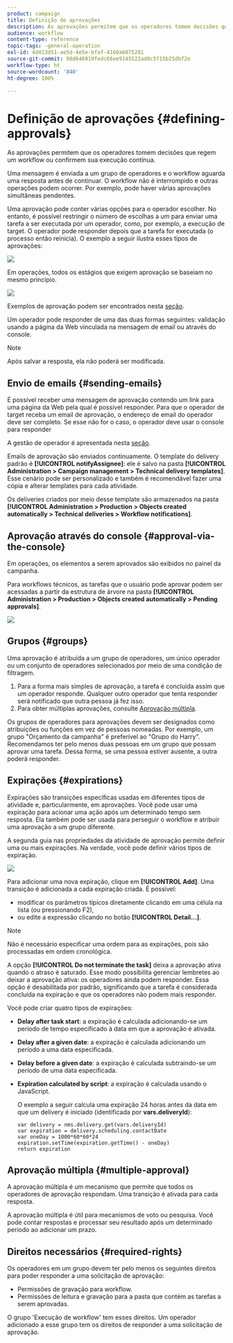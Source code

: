 ```yaml
---
product: campaign
title: Definição de aprovações
description: As aprovações permitem que os operadores tomem decisões que regem um workflow ou confirmem sua execução contínua
audience: workflow
content-type: reference
topic-tags: -general-operation
exl-id: 4d413d51-ae5d-4e5e-bfaf-4160a6075281
source-git-commit: 98d646919fedc66ee9145522ad0c5f15b25dbf2e
workflow-type: ht
source-wordcount: '840'
ht-degree: 100%

---
```


# Definição de aprovações {#defining-approvals}

As aprovações permitem que os operadores tomem decisões que regem um workflow ou confirmem sua execução contínua.

Uma mensagem é enviada a um grupo de operadores e o workflow aguarda uma resposta antes de continuar. O workflow não é interrompido e outras operações podem ocorrer. Por exemplo, pode haver várias aprovações simultâneas pendentes.

Uma aprovação pode conter várias opções para o operador escolher. No entanto, é possível restringir o número de escolhas a um para enviar uma tarefa a ser executada por um operador, como, por exemplo, a execução de target. O operador pode responder depois que a tarefa for executada (o processo então reinicia). O exemplo a seguir ilustra esses tipos de aprovações:

![](assets/validation-1.png)

Em operações, todos os estágios que exigem aprovação se baseiam no mesmo princípio.

![](assets/validation-1-in-op.png)

Exemplos de aprovação podem ser encontrados nesta [seção](../../campaign/using/marketing-campaign-approval.md#checking-and-approving-deliveries).

Um operador pode responder de uma das duas formas seguintes: validação usando a página da Web vinculada na mensagem de email ou através do console.

>[!NOTE]
>
>Após salvar a resposta, ela não poderá ser modificada.

## Envio de emails {#sending-emails}

É possível receber uma mensagem de aprovação contendo um link para uma página da Web pela qual é possível responder. Para que o operador de target receba um email de aprovação, o endereço de email do operador deve ser completo. Se esse não for o caso, o operador deve usar o console para responder

A gestão de operador é apresentada nesta [seção](../../platform/using/access-management.md).

Emails de aprovação são enviados continuamente. O template do delivery padrão é **[!UICONTROL notifyAssignee]**: ele é salvo na pasta **[!UICONTROL Administration > Campaign management > Technical delivery templates]**. Esse cenário pode ser personalizado e também é recomendável fazer uma cópia e alterar templates para cada atividade.

Os deliveries criados por meio desse template são armazenados na pasta **[!UICONTROL Administration > Production > Objects created automatically > Technical deliveries > Workflow notifications]**.

## Aprovação através do console {#approval-via-the-console}

Em operações, os elementos a serem aprovados são exibidos no painel da campanha.

Para workflows técnicos, as tarefas que o usuário pode aprovar podem ser acessadas a partir da estrutura de árvore na pasta **[!UICONTROL Administration > Production > Objects created automatically > Pending approvals]**.

![](assets/validation-node.png)

## Grupos {#groups}

Uma aprovação é atribuída a um grupo de operadores, um único operador ou um conjunto de operadores selecionados por meio de uma condição de filtragem.

1. Para a forma mais simples de aprovação, a tarefa é concluída assim que um operador responde. Qualquer outro operador que tenta responder será notificado que outra pessoa já fez isso.
1. Para obter múltiplas aprovações, consulte [Aprovação múltipla](#multiple-approval).

Os grupos de operadores para aprovações devem ser designados como atribuições ou funções em vez de pessoas nomeadas. Por exemplo, um grupo &quot;Orçamento da campanha&quot; é preferível ao &quot;Grupo do Harry&quot;. Recomendamos ter pelo menos duas pessoas em um grupo que possam aprovar uma tarefa. Dessa forma, se uma pessoa estiver ausente, a outra poderá responder.

## Expirações {#expirations}

Expirações são transições específicas usadas em diferentes tipos de atividade e, particularmente, em aprovações. Você pode usar uma expiração para acionar uma ação após um determinado tempo sem resposta. Ela também pode ser usada para perseguir o workflow e atribuir uma aprovação a um grupo diferente.

A segunda guia nas propriedades da atividade de aprovação permite definir uma ou mais expirações. Na verdade, você pode definir vários tipos de expiração.

![](assets/expiration.png)

Para adicionar uma nova expiração, clique em **[!UICONTROL Add]**. Uma transição é adicionada a cada expiração criada. É possível:

* modificar os parâmetros típicos diretamente clicando em uma célula na lista (ou pressionando F2),
* ou edite a expressão clicando no botão **[!UICONTROL Detail...]**.

>[!NOTE]
>
>Não é necessário especificar uma ordem para as expirações, pois são processadas em ordem cronológica.

A opção **[!UICONTROL Do not terminate the task]** deixa a aprovação ativa quando o atraso é saturado. Esse modo possibilita gerenciar lembretes ao deixar a aprovação ativa: os operadores ainda podem responder. Essa opção é desabilitada por padrão, significando que a tarefa é considerada concluída na expiração e que os operadores não podem mais responder.

Você pode criar quatro tipos de expirações:

* **Delay after task start**: a expiração é calculada adicionando-se um período de tempo especificado à data em que a aprovação é ativada.
* **Delay after a given date**: a expiração é calculada adicionando um período a uma data especificada. 
* **Delay before a given date**: a expiração é calculada subtraindo-se um período de uma data especificada. 
* **Expiration calculated by script**: a expiração é calculada usando o JavaScript.

   O exemplo a seguir calcula uma expiração 24 horas antes da data em que um delivery é iniciado (identificada por **vars.deliveryId**):

   ```
   var delivery = nms.delivery.get(vars.deliveryId)
   var expiration = delivery.scheduling.contactDate
   var oneDay = 1000*60*60*24
   expiration.setTime(expiration.getTime() - oneDay)
   return expiration
   ```

## Aprovação múltipla {#multiple-approval}

A aprovação múltipla é um mecanismo que permite que todos os operadores de aprovação respondam. Uma transição é ativada para cada resposta.

A aprovação múltipla é útil para mecanismos de voto ou pesquisa. Você pode contar respostas e processar seu resultado após um determinado período ao adicionar um prazo.

## Direitos necessários {#required-rights}

Os operadores em um grupo devem ter pelo menos os seguintes direitos para poder responder a uma solicitação de aprovação:

* Permissões de gravação para workflow.
* Permissões de leitura e gravação para a pasta que contém as tarefas a serem aprovadas.

O grupo &#39;Execução de workflow&#39; tem esses direitos. Um operador adicionado a esse grupo tem os direitos de responder a uma solicitação de aprovação.

